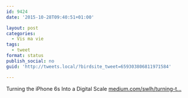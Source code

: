 ```yaml
---
id: 9424
date: '2015-10-28T09:40:51+01:00'

layout: post
categories:
  - Vis ma vie
tags:
  - tweet
format: status
publish_social: no
guid: 'http://tweets.local/?birdsite_tweet=659303806811971584'

---
```


Turning the iPhone 6s Into a Digital Scale [medium.com/swlh/turning-t…](https://medium.com/swlh/turning-the-iphone-6s-into-a-digital-scale-f2197dc2b6e7)
